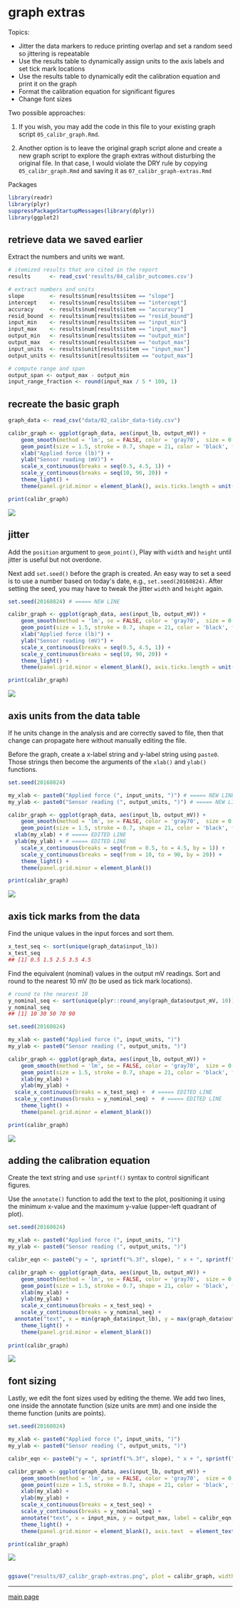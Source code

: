 
graph extras
============

Topics:

-   Jitter the data markers to reduce printing overlap and set a random seed so jittering is repeatable
-   Use the results table to dynamically assign units to the axis labels and set tick mark locations
-   Use the results table to dynamically edit the calibration equation and print it on the graph
-   Format the calibration equation for significant figures
-   Change font sizes

Two possible approaches:

1.  If you wish, you may add the code in this file to your existing graph script `05_calibr_graph.Rmd`.

2.  Another option is to leave the original graph script alone and create a new graph script to explore the graph extras without disturbing the original file. In that case, I would violate the DRY rule by copying `05_calibr_graph.Rmd` and saving it as `07_calibr_graph-extras.Rmd`

Packages

``` r
library(readr)
library(plyr)
suppressPackageStartupMessages(library(dplyr))
library(ggplot2)
```

retrieve data we saved earlier
------------------------------

Extract the numbers and units we want.

``` r
# itemized results that are cited in the report 
results      <- read_csv('results/04_calibr_outcomes.csv')

# extract numbers and units
slope        <- results$num[results$item == "slope"]
intercept    <- results$num[results$item == "intercept"]
accuracy     <- results$num[results$item == "accuracy"]
resid_bound  <- results$num[results$item == "resid_bound"]
input_min    <- results$num[results$item == "input_min"]
input_max    <- results$num[results$item == "input_max"]
output_min   <- results$num[results$item == "output_min"]
output_max   <- results$num[results$item == "output_max"]
input_units  <- results$unit[results$item == "input_max"]
output_units <- results$unit[results$item == "output_max"]

# compute range and span
output_span <- output_max - output_min
input_range_fraction <- round(input_max / 5 * 100, 1)
```

recreate the basic graph
------------------------

``` r
graph_data <- read_csv("data/02_calibr_data-tidy.csv")

calibr_graph <- ggplot(graph_data, aes(input_lb, output_mV)) +
    geom_smooth(method = 'lm', se = FALSE, color = 'gray70',  size = 0.5) + 
    geom_point(size = 1.5, stroke = 0.7, shape = 21, color = 'black', fill= 'gray70') +
    xlab("Applied force (lb)") + 
    ylab("Sensor reading (mV)") +
    scale_x_continuous(breaks = seq(0.5, 4.5, 1)) +
    scale_y_continuous(breaks = seq(10, 90, 20)) +
    theme_light() +
    theme(panel.grid.minor = element_blank(), axis.ticks.length = unit(2, "mm"))

print(calibr_graph)
```

![](cm014_project-1_graph-extras_files/figure-markdown_github/unnamed-chunk-3-1.png)

jitter
------

Add the `position` argument to `geom_point()`, Play with `width` and `height` until jitter is useful but not overdone.

Next add `set.seed()` before the graph is created. An easy way to set a seed is to use a number based on today's date, e.g., `set.seed(20160824)`. After setting the seed, you may have to tweak the jitter `width` and `height` again.

``` r
set.seed(20160824) # ===== NEW LINE

calibr_graph <- ggplot(graph_data, aes(input_lb, output_mV)) +
    geom_smooth(method = 'lm', se = FALSE, color = 'gray70',  size = 0.5) + 
    geom_point(size = 1.5, stroke = 0.7, shape = 21, color = 'black', fill= 'gray70', position = position_jitter(width = 0.08, height = 0)) + # ===== ADD POSITION ARGUMENT
    xlab("Applied force (lb)") + 
    ylab("Sensor reading (mV)") +
    scale_x_continuous(breaks = seq(0.5, 4.5, 1)) +
    scale_y_continuous(breaks = seq(10, 90, 20)) +
    theme_light() +
    theme(panel.grid.minor = element_blank(), axis.ticks.length = unit(2, "mm"))

print(calibr_graph)
```

![](cm014_project-1_graph-extras_files/figure-markdown_github/unnamed-chunk-4-1.png)

axis units from the data table
------------------------------

If he units change in the analysis and are correctly saved to file, then that change can propagate here without manually editing the file.

Before the graph, create a x-label string and y-label string using `paste0`. Those strings then become the arguments of the `xlab()` and `ylab()` functions.

``` r
set.seed(20160824)

my_xlab <- paste0("Applied force (", input_units, ")") # ===== NEW LINE
my_ylab <- paste0("Sensor reading (", output_units, ")") # ===== NEW LINE

calibr_graph <- ggplot(graph_data, aes(input_lb, output_mV)) +
    geom_smooth(method = 'lm', se = FALSE, color = 'gray70',  size = 0.5) + 
    geom_point(size = 1.5, stroke = 0.7, shape = 21, color = 'black', fill= 'gray70', position = position_jitter(width = 0.08, height = 0)) + 
  xlab(my_xlab) + # ===== EDITED LINE
  ylab(my_ylab) + # ===== EDITED LINE
    scale_x_continuous(breaks = seq(from = 0.5, to = 4.5, by = 1)) +
    scale_y_continuous(breaks = seq(from = 10, to = 90, by = 20)) +
    theme_light() +
    theme(panel.grid.minor = element_blank())

print(calibr_graph)
```

![](cm014_project-1_graph-extras_files/figure-markdown_github/unnamed-chunk-5-1.png)

axis tick marks from the data
-----------------------------

Find the unique values in the input forces and sort them.

``` r
x_test_seq <- sort(unique(graph_data$input_lb))
x_test_seq
## [1] 0.5 1.5 2.5 3.5 4.5
```

Find the equivalent (nominal) values in the output mV readings. Sort and round to the nearest 10 mV (to be used as tick mark locations).

``` r
# round to the nearest 10
y_nominal_seq <- sort(unique(plyr::round_any(graph_data$output_mV, 10)))
y_nominal_seq
## [1] 10 30 50 70 90
```

``` r
set.seed(20160824)

my_xlab <- paste0("Applied force (", input_units, ")")
my_ylab <- paste0("Sensor reading (", output_units, ")")

calibr_graph <- ggplot(graph_data, aes(input_lb, output_mV)) +
    geom_smooth(method = 'lm', se = FALSE, color = 'gray70',  size = 0.5) + 
    geom_point(size = 1.5, stroke = 0.7, shape = 21, color = 'black', fill= 'gray70', position = position_jitter(width = 0.08, height = 0)) + 
    xlab(my_xlab) + 
    ylab(my_ylab) +
  scale_x_continuous(breaks = x_test_seq) +  # ===== EDITED LINE
  scale_y_continuous(breaks = y_nominal_seq) +  # ===== EDITED LINE
    theme_light() +
    theme(panel.grid.minor = element_blank())

print(calibr_graph)
```

![](cm014_project-1_graph-extras_files/figure-markdown_github/unnamed-chunk-8-1.png)

adding the calibration equation
-------------------------------

Create the text string and use `sprintf()` syntax to control significant figures.

Use the `annotate()` function to add the text to the plot, positioning it using the minimum x-value and the maximum y-value (upper-left quadrant of plot).

``` r
set.seed(20160824)

my_xlab <- paste0("Applied force (", input_units, ")")
my_ylab <- paste0("Sensor reading (", output_units, ")")

calibr_eqn <- paste0("y = ", sprintf("%.3f", slope), " x + ", sprintf("%.3f", intercept)) # ===== NEW LINE

calibr_graph <- ggplot(graph_data, aes(input_lb, output_mV)) +
    geom_smooth(method = 'lm', se = FALSE, color = 'gray70',  size = 0.5) + 
    geom_point(size = 1.5, stroke = 0.7, shape = 21, color = 'black', fill= 'gray70', position = position_jitter(width = 0.08, height = 0)) + 
    xlab(my_xlab) + 
    ylab(my_ylab) +
    scale_x_continuous(breaks = x_test_seq) +
    scale_y_continuous(breaks = y_nominal_seq) +
  annotate("text", x = min(graph_data$input_lb), y = max(graph_data$output_mV), label = calibr_eqn, family = "serif", fontface = "italic", hjust = "left", vjust = "top") +  # ===== NEW LINE
    theme_light() +
    theme(panel.grid.minor = element_blank())
        
print(calibr_graph)
```

![](cm014_project-1_graph-extras_files/figure-markdown_github/unnamed-chunk-9-1.png)

font sizing
-----------

Lastly, we edit the font sizes used by editing the theme. We add two lines, one inside the annotate function (size units are mm) and one inside the theme function (units are points).

``` r
set.seed(20160824)

my_xlab <- paste0("Applied force (", input_units, ")")
my_ylab <- paste0("Sensor reading (", output_units, ")")

calibr_eqn <- paste0("y = ", sprintf("%.3f", slope), " x + ", sprintf("%.3f", intercept)) 

calibr_graph <- ggplot(graph_data, aes(input_lb, output_mV)) +
    geom_smooth(method = 'lm', se = FALSE, color = 'gray70',  size = 0.5) + 
    geom_point(size = 1.5, stroke = 0.7, shape = 21, color = 'black', fill= 'gray70', position = position_jitter(width = 0.08, height = 0)) + 
    xlab(my_xlab) + 
    ylab(my_ylab) +
    scale_x_continuous(breaks = x_test_seq) +
    scale_y_continuous(breaks = y_nominal_seq) +
    annotate("text", x = input_min, y = output_max, label = calibr_eqn, family = "serif", fontface = "italic", hjust = "left", vjust = "top", size = 11/2.85) + # ===== ADD SIZE ARGUMENTS in mm (convert using 2.85 pt/mm)
    theme_light() +
    theme(panel.grid.minor = element_blank(), axis.text  = element_text(size = 10), axis.title = element_text(size = 10)) # ===== ADD SIZE ARGUMENTS in points

print(calibr_graph)
```

![](cm014_project-1_graph-extras_files/figure-markdown_github/unnamed-chunk-10-1.png)

``` r

ggsave("results/07_calibr_graph-extras.png", plot = calibr_graph, width = 6, height = 4, units = "in", dpi = 300)
```

------------------------------------------------------------------------

[main page](../README.md)
